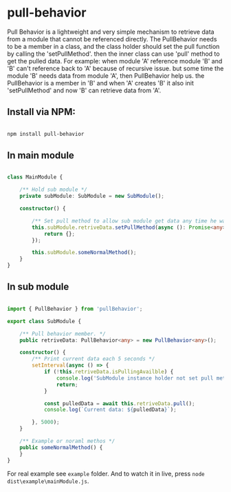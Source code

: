 # pull-behavior

Pull Behavior is a lightweight and very simple mechanism to retrieve data from a module that cannot be referenced directly.
The PullBehavior needs to be a member in a class, and the class holder should set the pull function by calling the 'setPullMethod'.
then the inner class can use 'pull' method to get the pulled data.
For example: when module 'A' reference module 'B' and 'B' can't reference back to 'A' because of recursive issue.
but some time the module 'B' needs data from module 'A', then PullBehavior help us. the PullBehavior is a member in 'B'
and when 'A' creates 'B' it also init 'setPullMethod' and now 'B' can retrieve data from 'A'.

## Install via NPM:

```bash 

npm install pull-behavior

```

## In main module
```typescript

class MainModule {

    /** Hold sub module */
    private subModule: SubModule = new SubModule();

    constructor() {

        /** Set pull method to allow sub module get data any time he wants. */
        this.subModule.retriveData.setPullMethod(async (): Promise<any> => {
            return {};
        });

        this.subModule.someNormalMethod();
    }
}

```

## In sub module
```typescript

import { PullBehavior } from 'pullBehavior';

export class SubModule {

    /** Pull behavior member. */
    public retriveData: PullBehavior<any> = new PullBehavior<any>();

    constructor() {
        /** Print current data each 5 seconds */
        setInterval(async () => {
            if (!this.retriveData.isPullingAvailble) {
                console.log('SubModule instance holder not set pull method yet, so the pulling not avalible.')
                return;
            }

            const pulledData = await this.retriveData.pull();
            console.log(`Current data: ${pulledData}`);

        }, 5000);
    }

    /** Example or noraml methos */
    public someNormalMethod() {
    }
}

```

For real example see `example` folder.
And to watch it in live, press `node dist\example\mainModule.js`.
